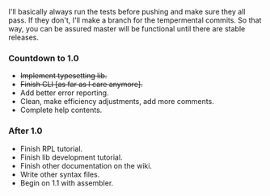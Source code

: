 I'll basically always run the tests before pushing and make sure they all pass.
 If they don't, I'll make a branch for the tempermental commits. So that way,
 you can be assured master will be functional until there are stable releases.

### Countdown to 1.0 ###
* <del>Implement typesetting lib.</del>
* <del>Finish CLI \[as far as I care anymore\].</del>
* Add better error reporting.
* Clean, make efficiency adjustments, add more comments.
* Complete help contents.

### After 1.0 ###
* Finish RPL tutorial.
* Finish lib development tutorial.
* Finish other documentation on the wiki.
* Write other syntax files.
* Begin on 1.1 with assembler.
